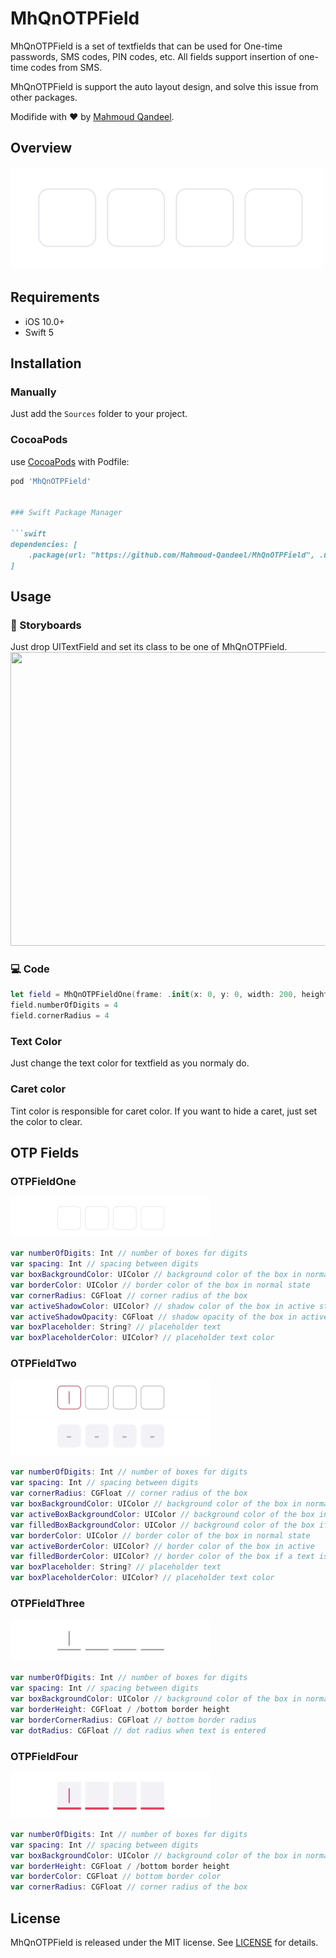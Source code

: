 # MhQnOTPField

MhQnOTPField is a set of textfields that can be used for One-time passwords, SMS codes, PIN codes, etc. All fields support insertion of one-time codes from SMS.

MhQnOTPField is support the auto layout design, and solve this issue from other packages.

Modifide with ❤️ by [Mahmoud Qandeel](https://www.linkedin.com/in/mahmoud-waleed-440772206/).

## Overview

<img src="MhQnOTPFieldFile/Assets/Gif/preview.gif" width="500" height="164" />

## Requirements

* iOS 10.0+
* Swift 5

## Installation

### Manually

Just add the `Sources` folder to your project.

### CocoaPods

use [CocoaPods](https://cocoapods.org) with Podfile:
``` ruby
pod 'MhQnOTPField'


### Swift Package Manager

```swift
dependencies: [
    .package(url: "https://github.com/Mahmoud-Qandeel/MhQnOTPField", .upToNextMajor(from: "0.1"))
]
```

## Usage
### 🎨 Storyboards
Just drop UITextField and set its class to be one of MhQnOTPField.
<img src="MhQnOTPFieldFile/Assets/Gif/ibdesignable.gif" width="800" height="470" />
### 💻 Code
``` swift
let field = MhQnOTPFieldOne(frame: .init(x: 0, y: 0, width: 200, height: 60))
field.numberOfDigits = 4
field.cornerRadius = 4
```

### Text Color
Just change the text color for textfield as you normaly do.

### Caret color
Tint color is responsible for caret color. If you want to hide a caret, just set the color to clear.

## OTP Fields
### OTPFieldOne
<img src="MhQnOTPFieldFile/Assets/Gif/field_1.gif" width="320" height="63" />

``` swift
var numberOfDigits: Int // number of boxes for digits
var spacing: Int // spacing between digits
var boxBackgroundColor: UIColor // background color of the box in normal state
var borderColor: UIColor // border color of the box in normal state
var cornerRadius: CGFloat // corner radius of the box
var activeShadowColor: UIColor? // shadow color of the box in active state
var activeShadowOpacity: CGFloat // shadow opacity of the box in active state
var boxPlaceholder: String? // placeholder text
var boxPlaceholderColor: UIColor? // placeholder text color
```

### OTPFieldTwo
<img src="MhQnOTPFieldFile/Assets/Gif/field_2_1.gif" width="320" height="58" />
<img src="MhQnOTPFieldFile/Assets/Gif/field_2_2.gif" width="320" height="61" />

``` swift
var numberOfDigits: Int // number of boxes for digits
var spacing: Int // spacing between digits
var cornerRadius: CGFloat // corner radius of the box
var boxBackgroundColor: UIColor // background color of the box in normal state
var activeBoxBackgroundColor: UIColor // background color of the box in active state
var filledBoxBackgroundColor: UIColor // background color of the box if a text is entered
var borderColor: UIColor // border color of the box in normal state
var activeBorderColor: UIColor? // border color of the box in active
var filledBorderColor: UIColor? // border color of the box if a text is entered
var boxPlaceholder: String? // placeholder text
var boxPlaceholderColor: UIColor? // placeholder text color
```

### OTPFieldThree
<img src="MhQnOTPFieldFile/Assets/Gif/field_3.gif" width="320" height="67" />

``` swift
var numberOfDigits: Int // number of boxes for digits
var spacing: Int // spacing between digits
var boxBackgroundColor: UIColor // background color of the box in normal state
var borderHeight: CGFloat / /bottom border height
var borderCornerRadius: CGFloat // bottom border radius
var dotRadius: CGFloat // dot radius when text is entered
```

### OTPFieldFour
<img src="MhQnOTPFieldFile/Assets/Gif/field_4.gif" width="320" height="73" />

``` swift
var numberOfDigits: Int // number of boxes for digits
var spacing: Int // spacing between digits
var boxBackgroundColor: UIColor // background color of the box in normal state
var borderHeight: CGFloat / /bottom border height
var borderColor: CGFloat // bottom border color
var cornerRadius: CGFloat // corner radius of the box
```

## License
MhQnOTPField is released under the MIT license. See [LICENSE](./LICENSE) for details.
